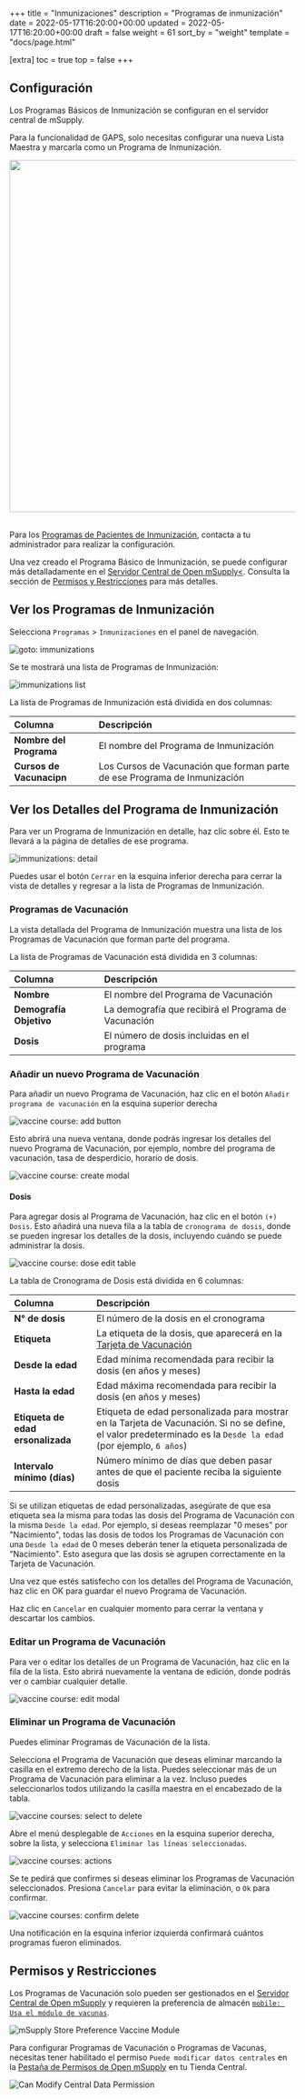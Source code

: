 +++
title = "Inmunizaciones"
description = "Programas de inmunización"
date = 2022-05-17T16:20:00+00:00
updated = 2022-05-17T16:20:00+00:00
draft = false
weight = 61
sort_by = "weight"
template = "docs/page.html"

[extra]
toc = true
top = false
+++

## Configuración

Los Programas Básicos de Inmunización se configuran en el servidor central de mSupply.

Para la funcionalidad de GAPS, solo necesitas configurar una nueva Lista Maestra y marcarla como un Programa de Inmunización.

<div align="center">
    <img src="/docs/programs/images/og_immunisation_program.png" width="620">
</div>
<br />

Para los [Programas de Pacientes de Inmunización](/docs/programs/program-module), contacta a tu administrador para realizar la configuración.

Una vez creado el Programa Básico de Inmunización, se puede configurar más detalladamente en el <a href='/docs/getting_started/central'>Servidor Central de Open mSupply<<a>. Consulta la sección de <a href="#permissions-restrictions">Permisos y Restricciones</a> para más detalles.

## Ver los Programas de Inmunización

Selecciona `Programas` > `Inmunizaciones` en el panel de navegación.

![goto: immunizations](/docs/programs/images/goto_immunizations.png)

Se te mostrará una lista de Programas de Inmunización:

![immunizations list](/docs/programs/images/immunizations.png)

La lista de Programas de Inmunización está dividida en dos columnas:

| Columna                    | Descripción                                                               |
| :------------------------- | :------------------------------------------------------------------------ |
| **Nombre del Programa**    | El nombre del Programa de Inmunización                                    |
| **Cursos de Vacunacipn**   | Los Cursos de Vacunación que forman parte de ese Programa de Inmunización |

## Ver los Detalles del Programa de Inmunización

Para ver un Programa de Inmunización en detalle, haz clic sobre él. Esto te llevará a la página de detalles de ese programa.

![immunizations: detail](/docs/programs/images/immunizations_detail.png)

Puedes usar el botón `Cerrar` en la esquina inferior derecha para cerrar la vista de detalles y regresar a la lista de Programas de Inmunización.

### Programas de Vacunación

La vista detallada del Programa de Inmunización muestra una lista de los Programas de Vacunación que forman parte del programa.

La lista de Programas de Vacunación está dividida en 3 columnas:

| Columna                 | Descripción                                          |
| :---------------------- | :--------------------------------------------------- |
| **Nombre**              | El nombre del Programa de Vacunación                 |
| **Demografía Objetivo** | La demografía que recibirá el Programa de Vacunación |
| **Dosis**               | El número de dosis incluidas en el programa          |

### Añadir un nuevo Programa de Vacunación

Para añadir un nuevo Programa de Vacunación, haz clic en el botón `Añadir programa de vacunación` en la esquina superior derecha

![vaccine course: add button](/docs/programs/images/vaccine_course_add_button.png)

Esto abrirá una nueva ventana, donde podrás ingresar los detalles del nuevo Programa de Vacunación, por ejemplo, nombre del programa de vacunación, tasa de desperdicio, horario de dosis.

![vaccine course: create modal](/docs/programs/images/vaccine_course_add.png)

#### Dosis

Para agregar dosis al Programa de Vacunación, haz clic en el botón `(+) Dosis`. Esto añadirá una nueva fila a la tabla de `cronograma de dosis`, donde se pueden ingresar los detalles de la dosis, incluyendo cuándo se puede administrar la dosis.

![vaccine course: dose edit table](/docs/programs/images/vaccine_course_dose_edit.png)

La tabla de Cronograma de Dosis está dividida en 6 columnas:

| Columna                           | Descripción                                                                                                              |
| :---------------------- | :----------------------------------------------------------------------------------------------------------------------- |
| **N° de dosis**                   | El número de la dosis en el cronograma                                                                                   |
| **Etiqueta**                      | La etiqueta de la dosis, que aparecerá en la [Tarjeta de Vacunación](/docs/programs/program-module#vaccination-cards)              |
| **Desde la edad**                 | Edad mínima recomendada para recibir la dosis (en años y meses)                                                        |
| **Hasta la edad**                 | Edad máxima recomendada para recibir la dosis (en años y meses)                                                        |
| **Etiqueta de edad ersonalizada** | Etiqueta de edad personalizada para mostrar en la Tarjeta de Vacunación. Si no se define, el valor predeterminado es la `Desde la edad` (por ejemplo, `6 años`) |
| **Intervalo mínimo (días)**       | Número mínimo de días que deben pasar antes de que el paciente reciba la siguiente dosis                                                   |

<div class="nota">
  Si se utilizan etiquetas de edad personalizadas, asegúrate de que esa etiqueta sea la misma para todas las dosis del Programa de Vacunación con la misma <code>Desde la edad</code>. Por ejemplo, si deseas reemplazar "0 meses" por "Nacimiento", todas las dosis de todos los Programas de Vacunación con una <code>Desde la edad</code> de 0 meses deberán tener la etiqueta personalizada de "Nacimiento". Esto asegura que las dosis se agrupen correctamente en la Tarjeta de Vacunación.
</div>

Una vez que estés satisfecho con los detalles del Programa de Vacunación, haz clic en OK para guardar el nuevo Programa de Vacunación.

Haz clic en `Cancelar` en cualquier momento para cerrar la ventana y descartar los cambios.

### Editar un Programa de Vacunación

Para ver o editar los detalles de un Programa de Vacunación, haz clic en la fila de la lista. Esto abrirá nuevamente la ventana de edición, donde podrás ver o cambiar cualquier detalle.

![vaccine course: edit modal](/docs/programs/images/vaccine_course_detail.png)

### Eliminar un Programa de Vacunación

Puedes eliminar Programas de Vacunación de la lista.

Selecciona el Programa de Vacunación que deseas eliminar marcando la casilla en el extremo derecho de la lista. Puedes seleccionar más de un Programa de Vacunación para eliminar a la vez. Incluso puedes seleccionarlos todos utilizando la casilla maestra en el encabezado de la tabla.

![vaccine courses: select to delete](/docs/programs/images/vaccine_courses_select.png)

Abre el menú desplegable de `Acciones` en la esquina superior derecha, sobre la lista, y selecciona `Eliminar las líneas seleccionadas`.

![vaccine courses: actions](/docs/programs/images/immunizations_actions.png)

Se te pedirá que confirmes si deseas eliminar los Programas de Vacunación seleccionados. Presiona `Cancelar` para evitar la eliminación, o `Ok` para confirmar.

![vaccine courses: confirm delete](/docs/programs/images/vaccine_courses_confirm_delete.png)

Una notificación en la esquina inferior izquierda confirmará cuántos programas fueron eliminados.

## Permisos y Restricciones

Los Programas de Vacunación solo pueden ser gestionados en el [Servidor Central de Open mSupply](/docs/getting_started/central) y requieren la preferencia de almacén [`mobile: Usa el módulo de vacunas`](https://docs.msupply.org.nz/cold_chain_equipment:mobile?s[]=vaccine#enable_the_vaccine_module_for_the_mobile_store).

![mSupply Store Preference Vaccine Module](/docs/programs/images/vaccine_module.png)

Para configurar Programas de Vacunación o Programas de Vacunas, necesitas tener habilitado el permiso `Puede modificar datos centrales` en la [Pestaña de Permisos de Open mSupply](https://docs.msupply.org.nz/admin:managing_users?s[]=permission#open_msupply_permissions_tab) en tu Tienda Central.

![Can Modify Central Data Permission](/docs/programs/images/can_modify_central.png)
